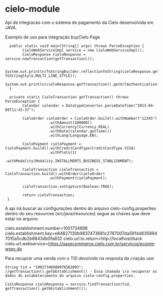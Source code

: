 cielo-module
============

Api de integracao com o sistema de pagamento da Cielo desenvolvida em JAVA.

Exemplo de uso para integração buyCielo Page

      public static void main(String[] args) throws ParseException {
            CieloWebServiceImpl service = new CieloWebServiceImpl();
            CieloResponse cieloResponse = service.newTransaction(getTransaction());
          
            System.out.println(ToStringBuilder.reflectionToString(cieloResponse.getTransaction(), ToStringStyle.MULTI_LINE_STYLE));
            System.out.println(cieloResponse.getTransaction().getUrlAuthentication());
      }

      private static CieloTransaction getTransaction() throws ParseException {
            Calendar calendar = DatatypeConverter.parseDateTime("2013-04-09T11:43:37");

            CieloOrder cieloOrder = CieloOrder.build().withNumber("12345")
                        .withAmount(100000l)
                        .withCurrency(Currency.REAL)
                        .withDate(calendar.getTime())
                        .withLang(Language.EN);

            CieloPayment cieloPayment = CieloPayment.build().withCreditCardType(CreditCardType.VISA)
                        .withPlots(3)
                        .withModality(Modality.INSTALLMENTS_BUSINESS_STABLISHMENT);

            CieloTransaction cieloTransaction = CieloTransaction.build().withOrder(cieloOrder)
                        .withPayment(cieloPayment);

            cieloTransaction.setCapture(Boolean.TRUE);

            return cieloTransaction;
     }
    
   A api irá buscar as configurações dentro do arquivo cielo-config.properties dentro do seu resources (src/java/resources)
   segue as chaves que deve estar no arquivo:
    
   cielo.establishment.number=1001734898
   cielo.establishment.key=e84827130b9837473681c2787007da5914d6359947015a5cdb2b8843db0fa832
   cielo.url.to.return=http://localhost/back
   cielo.url.webservice=https://qasecommerce.cielo.com.br/servicos/ecommwsec.do
  
   Para recuprar uma venda com o TID devolvido na resposta da criação use:
    
    String tid = "10017348980976562003";
    //getTransaction().getbEstablishment() - Essa chamada ira recuperar os dados do estabelecimento do arquivo cielo-config.properties.

    CieloResponse cieloResponse = service.findTransaction(tid, getTransaction().getbEstablishment());
    
